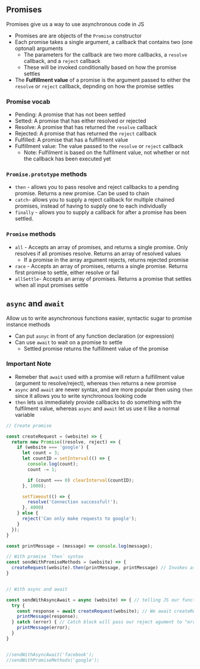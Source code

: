 ## Promises ##
Promises give us a way to use asynchronous code in JS
- Promises are are objects of the `Promise` constructor
- Each promise takes a single argument, a callback that contains two (one optonal) arguments
  - The parameters for the callback are two more callbacks, a `resolve` callback, and a `reject` callback
  - These will be invoked conditionally based on how the promise settles
- The **Fulfillment value** of a promise is the argument passed to either the `resolve` or `reject` callback, depnding on how the promise settles


### Promise vocab ###
- Pending: A promise that has not been settled
- Setted: A promise that has either resolved or rejected
- Resolve: A promise that has returned the `resolve` callback
- Rejected: A promise that has returned the `reject` callback
- Fulfilled: A promise that has a fulfillment value
- Fulfillment value: The value passed to the `resolve` or `reject` callback
  - Note: Fulfilment is based on the fulfilment value, not whether or not the callback has been executed yet

### `Promise.prototype` methods ###
- `then` - allows you to pass resolve and reject callbacks to a pending promise. Returns a new promise. Can be used to chain
- `catch`- allows you to supply a reject callback for multiple chained promises, instead of having to supply one to each individually
- `finally` - allows you to supply a callback for after a promise has been settled. 


### `Promise` methods 
- `all` - Accepts an array of promises, and returns a single promise. Only resolves if all promises resolve. Returns an array of resolved values
  - If a promise in the array argument rejects, returns rejected promise
- `race` - Accepts an array of promises, returns a single promise. Returns first promise to settle, either resolve or fail
- `allSettle`- Accepts an array of promises. Returns a promise that settles when all input promises settle

## `async` and `await` ##
Allow us to write asynchronous functions easier, syntactic sugar to promise instance methods
- Can put `asnyc` in front of any function declaration (or expression)
- Can use `await` to wait on a promise to settle
  - Settled promise returns the fulfillment value of the promise

### Important Note ###
- Remeber that `await` used with a promise will return a fulfillment value (argument to resolve/reject), whereas `then` returns a new promise
- `async` and `await` are newer syntax, and are more popular then using `then` since it allows you to write synchronous looking code
- `then` lets us immediately provide callbacks to do something with the fulfilment value, whereas `async` and `await` let us use it like a normal variable

```javascript
// Create promise

const createRequest = (website) => {
  return new Promise((resolve, reject) => {
    if (website === 'google') {
      let count = 3;
      let countID = setInterval(() => {
        console.log(count);
        count -= 1;

        if (count === 0) clearInterval(countID);
      }, 1000);

      setTimeout(() => {
        resolve('Connection successful!');
      }, 4000)
    } else {
      reject('Can only make requests to google');
    }
  });
}

const printMessage = (message) => console.log(message);

// With promise `then` syntax
const sendWithPromiseMethods = (website) => {
  createRequest(website).then(printMessage, printMessage) // Invokes asynchronous function, then invokes correct callback based on how promise settles
}


// With async and await

const sendWithAsyncAwait = async (website) => { // telling JS our function is asynchronous
  try {
    const response = await createRequest(website); // We await createRequest to settle. If it resolves, it saves "Connection Successful!" to response. This is a STRING
    printMessage(response);
  } catch (error) { // Catch block will pass our reject agument to "error" so error in this case is "Can only make requests to google"
    printMessage(error);
  }
}


//sendWithAsyncAwait('facebook');
//sendWithPromiseMethods('google');
```
